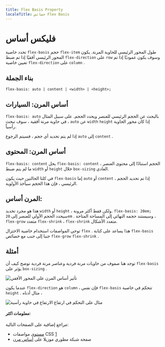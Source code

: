 ```yaml
---
title: Flex Basis Property
localeTitle: خصائص Flex Basis
---
```

# فليكس أساس

تحدد خاصية `flex-basis` حجم `flex-item` طول المحور الرئيسي للحاوية المرنة. يكون المحور الرئيسي أفقيًا إذا تم ضبط `flex-direction` على `row` وسوف يكون عموديًا إذا تم تعيين خاصية `flex-direction` على `column` .

## بناء الجملة

 `flex-basis: auto | content | <width> | <height>; 
` 

## أساس المرن: السيارات

`flex-basis: auto` بالبحث عن الحجم الرئيسي للعنصر ويحدد الحجم. على سبيل المثال ، في حاوية مرنة أفقية ، سوف تبحث `auto` عن `width` `height` إذا كان محور الحاوية رأسياً.

إذا لم يتم تحديد أي حجم ، فسيتم الرجوع `auto` إلى `content` .

## أساس المرن: المحتوى

`flex-basis: content` يحل `flex-basis: content` الحجم استنادًا إلى محتوى العنصر ، ما لم يتم ضبط `width` أو `height` خلال `box-sizing` العادي.

في كلتا الحالتين حيث يكون `flex-basis` إما `auto` أو `content` ، إذا تم تحديد الحجم الرئيسي ، فإن هذا الحجم سيأخذ الأولوية.

## المرن أساس:

هذا هو مجرد تحديد `width` أو `height` ، ولكن فقط أكثر مرونة. `flex-basis: 20em;` سيحدد الحجم الأولي للعنصر إلى `20em` . وسيستند حجمه النهائي إلى المساحة المتاحة ، `flex-grow` متعدد `flex-shrink` ، `flex-shrink` متعدد الأشكال.

توحي المواصفات استخدام خاصية الاختزال `flex` . هذا يساعد على كتابة `flex-basis` جنبا إلى جنب مع خصائص `flex-grow` `flex-shrink` .

## أمثلة

توجد هنا صفوف من حاويات مرنة فردية وعناصر مرنة فردية توضح كيف أن `flex-basis` يؤثر على `box-sizing` .

![تأثير أساس المرن على المحور الأفقي](https://vijayabharathib.github.io/fcc_guide_images/css/properties/flex-basis-horizontal.png)

عندما يكون `flex-direction` هو `column` ، فإن نفس `flex-basis` تتحكم في خاصية `height` . مثال أدناه ،

![مثال على التحكم في ارتفاع الارتفاع في حاوية رأسية](https://vijayabharathib.github.io/fcc_guide_images/css/properties/flex-basis-vertical.png)

#### معلومات اكثر:

مراجع إضافية على الصفحات التالية:

*   [مستوى](https://drafts.csswg.org/css-flexbox-1/) مواصفات CSS [1](https://drafts.csswg.org/css-flexbox-1/)
*   صفحة شبكة مطوري موزيلا على [أساس مرن](https://developer.mozilla.org/en-US/docs/Web/CSS/flex-basis#content)
